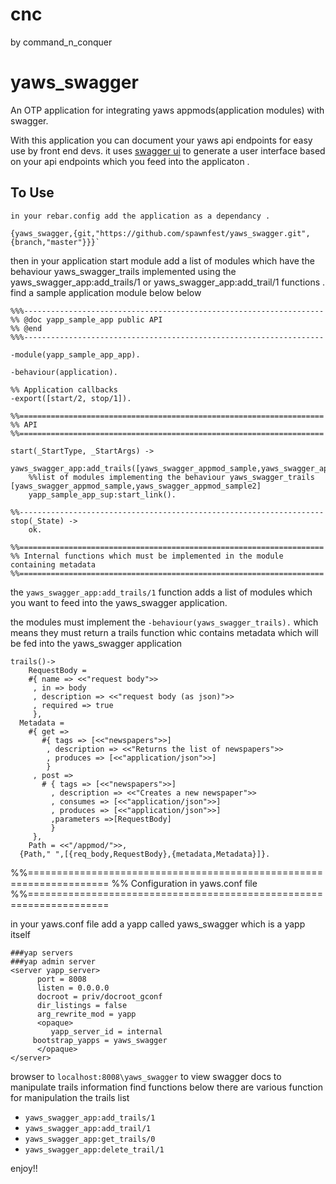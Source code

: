 
# cnc
by command_n_conquer

yaws_swagger
=====

An OTP application for integrating yaws appmods(application modules) with swagger.

With this application you can document your yaws api endpoints for easy use by front end devs.
it uses  [swagger ui](https://swagger.io/swagger-ui/) to generate a user interface based on your api endpoints which you feed into the applicaton .


   
    
To Use
------    
    
	in your rebar.config add the application as a dependancy .
  
   ```
   {yaws_swagger,{git,"https://github.com/spawnfest/yaws_swagger.git",{branch,"master"}}}`
   ```
then in your application start module  add a list of modules which have the behaviour yaws_swagger_trails implemented 
using the yaws_swagger_app:add_trails/1 or yaws_swagger_app:add_trail/1 functions .
find a sample application module below below 
```
%%%-------------------------------------------------------------------
%% @doc yapp_sample_app public API
%% @end
%%%-------------------------------------------------------------------

-module(yapp_sample_app_app).

-behaviour(application).

%% Application callbacks
-export([start/2, stop/1]).

%%====================================================================
%% API
%%====================================================================

start(_StartType, _StartArgs) ->
	yaws_swagger_app:add_trails([yaws_swagger_appmod_sample,yaws_swagger_appmod_sample2]),
	%%list of modules implementing the behaviour yaws_swagger_trails [yaws_swagger_appmod_sample,yaws_swagger_appmod_sample2]
    yapp_sample_app_sup:start_link().

%%--------------------------------------------------------------------
stop(_State) ->
    ok.

%%====================================================================
%% Internal functions which must be implemented in the module containing metadata 
%%====================================================================

```

the ```yaws_swagger_app:add_trails/1``` function adds a list of modules  which you want to feed into the yaws_swagger application.

the modules must implement the ```-behaviour(yaws_swagger_trails).```
which means they must return a trails function whic contains metadata which will be fed into the yaws_swagger application
```
trails()->
	RequestBody =
    #{ name => <<"request body">>
     , in => body
     , description => <<"request body (as json)">>
     , required => true
     },
  Metadata =
    #{ get =>
       #{ tags => [<<"newspapers">>]
        , description => <<"Returns the list of newspapers">>
        , produces => [<<"application/json">>]
        }
     , post =>
       # { tags => [<<"newspapers">>]
         , description => <<"Creates a new newspaper">>
         , consumes => [<<"application/json">>]
         , produces => [<<"application/json">>]
         ,parameters =>[RequestBody]
         }
     },
    Path = <<"/appmod/">>,
  {Path," ",[{req_body,RequestBody},{metadata,Metadata}]}.
  ```


%%====================================================================
%% Configuration in yaws.conf file
%%====================================================================

  
  in your yaws.conf file add a yapp called yaws_swagger which is a yapp itself
  ```
  ###yap servers
###yap admin server
<server yapp_server>
        port = 8008
        listen = 0.0.0.0
		docroot = priv/docroot_gconf
        dir_listings = false
        arg_rewrite_mod = yapp
        <opaque>
           yapp_server_id = internal
	   bootstrap_yapps = yaws_swagger
        </opaque>
</server>
```
browser to   ```localhost:8008\yaws_swagger``` to view swagger docs
to manipulate trails information find functions below 
there are various function for manipulation the trails list 

* ```yaws_swagger_app:add_trails/1```
* ```yaws_swagger_app:add_trail/1```
* ```yaws_swagger_app:get_trails/0```
* ```yaws_swagger_app:delete_trail/1```

enjoy!!

